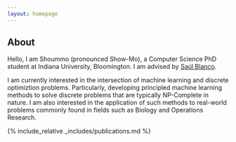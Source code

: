 ```yaml
---
layout: homepage
---
```


## About

Hello, I am Shoummo (pronounced Show-Mo), a Computer Science PhD student at Indiana University, Bloomington. I am advised by <a href="https://homes.luddy.indiana.edu/sblancor/" target="_blank">Saúl Blanco</a>.

I am currently interested in the intersection of machine learning and discrete optimiztion problems. Particularly, developing principled machine learning methods to solve discrete problems that are typically NP-Complete in nature. I am also interested in the application of such methods to real-world problems commonly found in fields such as Biology and Operations Research.

{% include_relative _includes/publications.md %}

